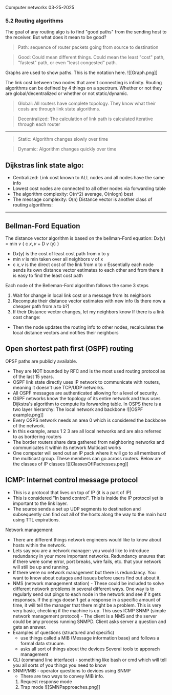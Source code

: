 Computer networks
03-25-2025
### 5.2 Routing algorithms
The goal of any routing algo is to find "good paths" from the sending host to the receiver. But what does it mean to be good?

>Path: sequence of router packets going from source to destination

>Good: Could mean different things. Could mean the least "cost" path, "fastest" path, or even "least congested" path.

Graphs are used to show paths. This is the notation here. ![[Graph.png]]

The link cost between two nodes that aren't connecting is infinity.
Routing algorithms can be defined by 4 things on a spectrum.
Whether or not they are global/decentralized or whether or not static/dynamic.

>Global: All routers have complete topology. They know what their costs are through link state algorithms.

>Decentralized: The calculation of link path is calculated iterative through each router 

---
>Static: Algorithm changes slowly over time

>Dynamic: Algorithm changes quickly over time

## Dijkstras link state algo:
- Centralized: Link cost known to ALL nodes and all nodes have the same info
- Lowest cost nodes are connected to all other nodes via forwarding table
- The algorithm complexity: O(n^2) average, O(nlogn) best
- The message complexity:  O(n)
Distance vector is another class of routing algorithms:

---
## Bellman-Ford Equation
The distance vector algorithm is based on the bellman-Ford equation:
	D$x$(y) = min $v$ { c $x,v$ + D $v$ (y) }   
- D$x$(y) is the cost of least cost path from x to y
- min $v$ is min taken over all neighbors v of x
- c $x,v$ is the direct cost of the link from x to v
Essentially each node sends its own distance vector estimates to each other and from there it is easy to find the least cost path

Each node of the Belleman-Ford algorithm follows the same 3 steps
1. Wait for change in local link cost or a message from its neighbors
2.  Recompute their distance vector estimates with new info (Is there now a cheaper path from a to b?)
3. If their Distance vector changes, let my neighbors know
If there is a link cost change:
- Then the node updates the routing info to other nodes, recalculates the local distance vectors and notifies their neighbors

## Open shortest path first (OSPF) routing 
OPSF paths are publicly available.
- They are NOT bounded by RFC and is the most used routing protocol as of the last 15 years.
- OSPF link state directly uses IP network to communicate with routers, meaning it doesn't use TCP/UDP networks.
- All OSPF messages are authenticated allowing for a level of security.
- OSPF networks know the topology of its entire network and thus uses Dijkstra's algorithm to compute its forwarding table.
In OSPS there is a two layer hierarchy: The local network and backbone
![[OSPF example.png]]
- Every OSPS network needs an area 0 which is considered the backbone of the network.
- In this example, areas 1 2 3 are all local networks and are also referred to as bordering routers
- The border routers share data gathered from neighboring networks and communicates it within its network
Multicast works
- One computer will send out an IP pack where it will go to all members of the multicast group. These members can go across routers.
Below are the classes of IP classes
![[ClassesOfIPadresses.png]]

## ICMP: Internet control message protocol 
- This is a protocol that lives on top of IP (it is a part of IP)
- This is considered "In band control". This is inside the IP protocol yet is important to the link layer.
- The source sends a set up UDP segments to destination and subsequently can find out all of the hosts along the way to the main host using TTL expirations.

Network management:
- There are different things network engineers would like to know about hosts within the network.
- Lets say you are a network manager: you would like to introduce redundancy in your more important networks. Redundancy ensures that if there were some error, port breaks, wire fails, etc. that your network will still be up and running.
- If there were no network management but there is redundancy. You want to know about outages and issues before users find out about it.
- NMS (network management station) - These could be included to solve different network problems in several different ways. One way is to regularly send out pings to each node in the network and see if it gets responses. If the pings doesn't get a response in a specific amount of time, it will tell the manager that there might be a problem. This is very very basic, checking if the machine is up. This uses ICMP
SNMP (simple network management protocol) - The client is a NMS and the server could be any process running SNMPD. Client asks server a question and gets an answer. 
- Examples of questions (structured and specific)
	- use things called a MIB (Message information base) and follows a formal data strucure.
	- asks all sort of things about the devices
Several tools to apporach management
- CLI (command line interface) - something like bash or cmd which will tell you all sorts of you things you need to know
- SNMP/MIB - operator questions to devices using SNMP
	- There are two ways to convey MIB info.
	1. Request response mode
	2. Trap mode
![[SMNPapproaches.png]]

